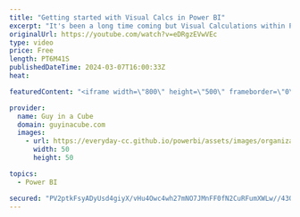```yaml
---
title: "Getting started with Visual Calcs in Power BI"
excerpt: "It's been a long time coming but Visual Calculations within Power BI are here!!! Jay joins us to get us started on using Visual Calcs within our reports.  Share your thoughts on visual calculations (preview) https://aka.ms/visual-calculations-feedback  Using visual calculations (preview) https://learn.microsoft.com/power-bi/transform-model/desktop-visual-calculations-overview"
originalUrl: https://youtube.com/watch?v=eDRgzEVwVEc
type: video
price: Free
length: PT6M41S
publishedDateTime: 2024-03-07T16:00:33Z
heat: 

featuredContent: "<iframe width=\"800\" height=\"500\" frameborder=\"0\" src=\"https://www.youtube.com/embed/eDRgzEVwVEc\" allow=\"accelerometer; autoplay; encrypted-media; gyroscope; picture-in-picture\" allowfullscreen></iframe>"

provider:
  name: Guy in a Cube
  domain: guyinacube.com
  images:
    - url: https://everyday-cc.github.io/powerbi/assets/images/organizations/guyinacube.com-50x50.jpg
      width: 50
      height: 50

topics:
  - Power BI

secured: "PV2ptkFsyADyUsd4giyX/vHu4Owc4wh27mNO7JMnFF0fN2CuRFumXWLw//43OEvyFsV4CMVanM6aXllKJ8+fw4SbIkThB1XjlK5JxJfYv3/4l71ao84Rnu50dKd2eUhIeZojp3GghN0dl1smRdKwqetHQZRzS+B0ju2435l55vzXVLRdqs/aTknv1ydcT+O8zGdRcwpKMXi3LHhPdGD1hySyYtRySnuIf4OTfmORHzGRZbaCiG3/W4giAFq9/eLIh26JTCO32GHMVl64HAxDiU59naA9dEgRs3zHSK96Y38JVXwcTUFVjT6VceHE5FC2HU/Ou3ZSpwSPR5wJsDphIfLwph7pm1T8JFtQoaZk9tGmrlTVrCRImZutliOHO12gcqHJ/0IXKtSKBgdAyehpAY3DhBHkvOthKPWKtsgRqpU=;j/Qd7FQbaTEw5kFp2GamuQ=="
---
```


